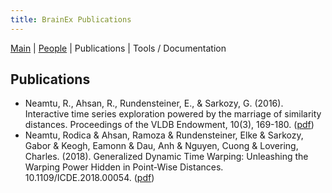 ```yaml
---
title: BrainEx Publications
---
```


[Main](index.md) | [People](/people/people.md) | Publications | Tools / Documentation

## Publications 

* Neamtu, R., Ahsan, R., Rundensteiner, E., & Sarkozy, G. (2016). Interactive time series exploration powered by the marriage of similarity distances. Proceedings of the VLDB Endowment, 10(3), 169-180. ([pdf](InteractiveTimeSeriesExploration.pdf))
* Neamtu, Rodica & Ahsan, Ramoza & Rundensteiner, Elke & Sarkozy, Gabor & Keogh, Eamonn & Dau, Anh & Nguyen, Cuong & Lovering, Charles. (2018). Generalized Dynamic Time Warping: Unleashing the Warping Power Hidden in Point-Wise Distances. 10.1109/ICDE.2018.00054.  ([pdf](/assets/UnleashingtheWarpingPowerHiddeninPoint-WiseDistances.pdf))
